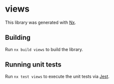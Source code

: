 # views

This library was generated with [Nx](https://nx.dev).

## Building

Run `nx build views` to build the library.

## Running unit tests

Run `nx test views` to execute the unit tests via [Jest](https://jestjs.io).
